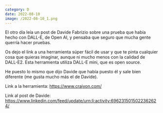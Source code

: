 ```yaml
--- 
category: D 
date: 2022-08-10 
image: /2022-08-10_1.png 
--- 
```


El otro día leía un post de Davide Fabrizio sobre una prueba que había hecho con DALL-E, de Open AI, y pensaba que seguro que mucha gente querría hacer pruebas. 

Os dejo el link a una herramienta súper fácil de usar y que te pinta cualquier cosa que quieras imaginar, aunque ni mucho menos con la calidad de DALL-E2. Esta herramienta utiliza DALL-E mini, que es open source.

He puesto lo mismo que dijo Davide que había puesto él y sale bien diferente (me gusta mucho más el de Davide). 

Link a la herramienta: https://www.craiyon.com/

Link al post de Davide: https://www.linkedin.com/feed/update/urn:li:activity:6962315015022362624/